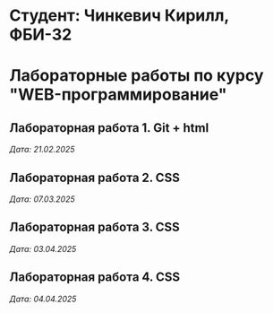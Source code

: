 # Студент: Чинкевич Кирилл, ФБИ-32

# Лабораторные работы по курсу "WEB-программирование"

## Лабораторная работа 1. Git + html

*Дата:  21.02.2025*

## Лабораторная работа 2. CSS

*Дата:  07.03.2025*

## Лабораторная работа 3. CSS

*Дата:  03.04.2025*

## Лабораторная работа 4. CSS

*Дата:  04.04.2025*
